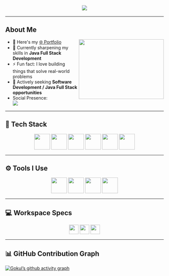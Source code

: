 <!-- Profile Banner Typing Animation -->
<h1 align="center">
  <img src="https://readme-typing-svg.herokuapp.com?font=Fira+Code&size=26&pause=1000&color=00F7FF&center=true&vCenter=true&width=600&lines=Hi+👋,+I'm+Gokul+Krishna;Certified+Java+Full+Stack+Developer;Open+to+Work+🚀">
</h1>


---

## About Me  

<img align="right" width="270" height="190" src="https://i.pinimg.com/originals/47/f0/34/47f0342cec72b800463bf003eac1257e.gif">


- 🔭 Here's my [🌐 Portfolio](https://gokulkrishna05-dev.github.io/Gokul-Portfolio/)  
- 🌱 Currently sharpening my skills in **Java Full Stack Development**  
- ⚡ Fun fact: I love building things that solve real-world problems  
- 💼 Actively seeking **Software Development / Java Full Stack opportunities**  
- Social Presence:  
  [<img src="https://img.shields.io/badge/LinkedIn-0077B5?style=for-the-badge&logo=linkedin&logoColor=white" />](https://www.linkedin.com/in/gokulkrishhh/)  







---

## 🚀 Tech Stack  

<p align="center">
  <img height="50" width="50" src="https://img.icons8.com/color/48/000000/java-coffee-cup-logo.png"/>  
  <img height="50" width="50" src="https://img.icons8.com/color/48/000000/python.png"/>  
  <img height="50" width="50" src="https://img.icons8.com/color/48/000000/javascript.png"/>  
  <img height="50" width="50" src="https://img.icons8.com/color/48/000000/html-5.png"/>  
  <img height="50" width="50" src="https://img.icons8.com/color/48/000000/css3.png"/>  
  <img height="50" width="50" src="https://img.icons8.com/color/48/000000/mysql-logo.png"/>  
</p>

---

## ⚙️ Tools I Use  

<p align="center">
  <img height="50" width="50" src="https://img.icons8.com/color/48/000000/visual-studio-code-2019.png"/>  
  <img height="50" width="50" src="https://img.icons8.com/officel/480/null/java-eclipse.png"/>  
  <img height="50" width="50" src="https://img.icons8.com/color/50/000000/git.png"/>  
  <img height="50" width="50" src="https://img.icons8.com/color/480/null/notion--v1.png"/>  
</p>

---

## 💻 Workspace Specs  

<p align="center">
  <img height="30" src="https://img.shields.io/badge/Windows-11-0078D6?style=for-the-badge&logo=windows&logoColor=white"/>  
  <img height="30" src="https://img.shields.io/badge/Intel-Core_i5-0071C5?style=for-the-badge&logo=intel&logoColor=white"/>  
  <img height="30" src="https://img.shields.io/badge/NVIDIA-GTX1650-76B900?style=for-the-badge&logo=nvidia&logoColor=white"/>  
</p>

---

## 📊 GitHub Contribution Graph  
[![Gokul’s github activity graph](https://github-readme-activity-graph.vercel.app/graph?username=gokulkrishna05-dev&bg_color=0d1117&color=00F7FF&line=38EF7D&point=ffffff&area=true&hide_border=true)](https://github.com/ashutosh00710/github-readme-activity-graph)  
